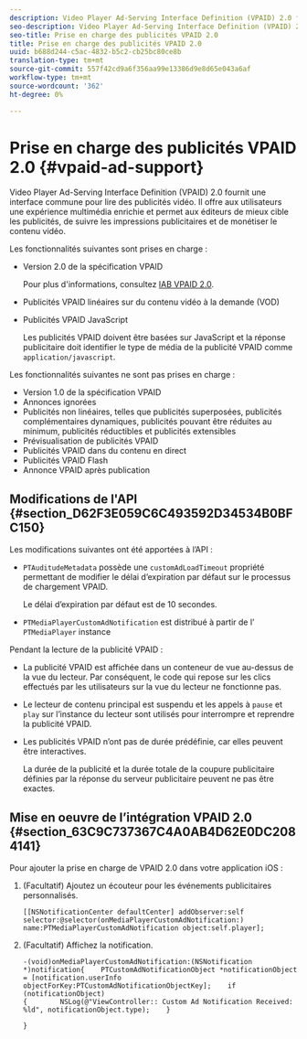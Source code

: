 ```yaml
---
description: Video Player Ad-Serving Interface Definition (VPAID) 2.0 fournit une interface commune pour lire des publicités vidéo. Il offre aux utilisateurs une expérience multimédia enrichie et permet aux éditeurs de mieux cible les publicités, de suivre les impressions publicitaires et de monétiser le contenu vidéo.
seo-description: Video Player Ad-Serving Interface Definition (VPAID) 2.0 fournit une interface commune pour lire des publicités vidéo. Il offre aux utilisateurs une expérience multimédia enrichie et permet aux éditeurs de mieux cible les publicités, de suivre les impressions publicitaires et de monétiser le contenu vidéo.
seo-title: Prise en charge des publicités VPAID 2.0
title: Prise en charge des publicités VPAID 2.0
uuid: b688d244-c5ac-4832-b5c2-cb25bc80ce8b
translation-type: tm+mt
source-git-commit: 557f42cd9a6f356aa99e13386d9e8d65e043a6af
workflow-type: tm+mt
source-wordcount: '362'
ht-degree: 0%

---
```



# Prise en charge des publicités VPAID 2.0 {#vpaid-ad-support}

Video Player Ad-Serving Interface Definition (VPAID) 2.0 fournit une interface commune pour lire des publicités vidéo. Il offre aux utilisateurs une expérience multimédia enrichie et permet aux éditeurs de mieux cible les publicités, de suivre les impressions publicitaires et de monétiser le contenu vidéo.

Les fonctionnalités suivantes sont prises en charge :

* Version 2.0 de la spécification VPAID

   Pour plus d&#39;informations, consultez [IAB VPAID 2.0](https://www.iab.com/wp-content/uploads/2015/06/VPAID_2_0_Final_04-10-2012.pdf).
* Publicités VPAID linéaires sur du contenu vidéo à la demande (VOD)
* Publicités VPAID JavaScript

   Les publicités VPAID doivent être basées sur JavaScript et la réponse publicitaire doit identifier le type de média de la publicité VPAID comme `application/javascript`.

Les fonctionnalités suivantes ne sont pas prises en charge :

* Version 1.0 de la spécification VPAID
* Annonces ignorées
* Publicités non linéaires, telles que publicités superposées, publicités complémentaires dynamiques, publicités pouvant être réduites au minimum, publicités réductibles et publicités extensibles
* Prévisualisation de publicités VPAID
* Publicités VPAID dans du contenu en direct
* Publicités VPAID Flash
* Annonce VPAID après publication

## Modifications de l&#39;API {#section_D62F3E059C6C493592D34534B0BFC150}

Les modifications suivantes ont été apportées à l’API :

* `PTAuditudeMetadata` possède une  `customAdLoadTimeout` propriété permettant de modifier le délai d’expiration par défaut sur le processus de chargement VPAID.

   Le délai d’expiration par défaut est de 10 secondes.

* `PTMediaPlayerCustomAdNotification` est distribué à partir de l’ `PTMediaPlayer` instance

<!--<a id="section_495700E1C5404A7B85307A4137C740C5"></a>-->

Pendant la lecture de la publicité VPAID :

* La publicité VPAID est affichée dans un conteneur de vue au-dessus de la vue du lecteur. Par conséquent, le code qui repose sur les clics effectués par les utilisateurs sur la vue du lecteur ne fonctionne pas.
* Le lecteur de contenu principal est suspendu et les appels à `pause` et `play` sur l’instance du lecteur sont utilisés pour interrompre et reprendre la publicité VPAID.

* Les publicités VPAID n’ont pas de durée prédéfinie, car elles peuvent être interactives.

   La durée de la publicité et la durée totale de la coupure publicitaire définies par la réponse du serveur publicitaire peuvent ne pas être exactes.

## Mise en oeuvre de l’intégration VPAID 2.0 {#section_63C9C737367C4A0AB4D62E0DC2084141}

Pour ajouter la prise en charge de VPAID 2.0 dans votre application iOS :

1. (Facultatif) Ajoutez un écouteur pour les événements publicitaires personnalisés.

   ```
   [[NSNotificationCenter defaultCenter] addObserver:self selector:@selector(onMediaPlayerCustomAdNotification:) name:PTMediaPlayerCustomAdNotification object:self.player];
   ```

1. (Facultatif) Affichez la notification.

   ```
   -(void)onMediaPlayerCustomAdNotification:(NSNotification *)notification{    PTCustomAdNotificationObject *notificationObject = [notification.userInfo objectForKey:PTCustomAdNotificationObjectKey];    if (notificationObject)    
   {        NSLog(@"ViewController:: Custom Ad Notification Received: %ld", notificationObject.type);    } 
   
   }
   ```
